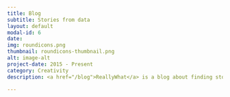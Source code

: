 ```yaml
---
title: Blog
subtitle: Stories from data
layout: default
modal-id: 6
date:
img: roundicons.png
thumbnail: roundicons-thumbnail.png
alt: image-alt
project-date: 2015 - Present
category: Creativity
description: <a href="/blog">ReallyWhat</a> is a blog about finding stories from data.

---
```

